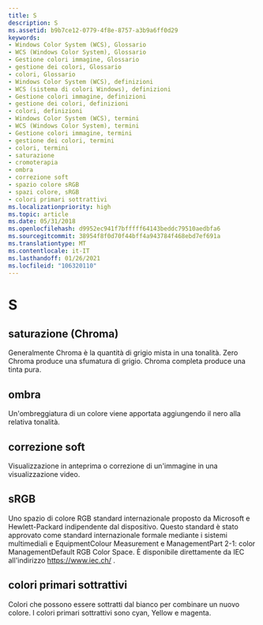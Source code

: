```yaml
---
title: S
description: S
ms.assetid: b9b7ce12-0779-4f8e-8757-a3b9a6ff0d29
keywords:
- Windows Color System (WCS), Glossario
- WCS (Windows Color System), Glossario
- Gestione colori immagine, Glossario
- gestione dei colori, Glossario
- colori, Glossario
- Windows Color System (WCS), definizioni
- WCS (sistema di colori Windows), definizioni
- Gestione colori immagine, definizioni
- gestione dei colori, definizioni
- colori, definizioni
- Windows Color System (WCS), termini
- WCS (Windows Color System), termini
- Gestione colori immagine, termini
- gestione dei colori, termini
- colori, termini
- saturazione
- cromoterapia
- ombra
- correzione soft
- spazio colore sRGB
- spazi colore, sRGB
- colori primari sottrattivi
ms.localizationpriority: high
ms.topic: article
ms.date: 05/31/2018
ms.openlocfilehash: d9952ec941f7bfffff64143beddc79510aedbfa6
ms.sourcegitcommit: 38954f8f0d70f44bff4a943784f468ebd7ef691a
ms.translationtype: MT
ms.contentlocale: it-IT
ms.lasthandoff: 01/26/2021
ms.locfileid: "106320110"
---
```

# <a name="s"></a>S

## <a name="saturation-chroma"></a>saturazione (Chroma)

Generalmente Chroma è la quantità di grigio mista in una tonalità. Zero Chroma produce una sfumatura di grigio. Chroma completa produce una tinta pura.

## <a name="shade"></a>ombra

Un'ombreggiatura di un colore viene apportata aggiungendo il nero alla relativa tonalità.

## <a name="soft-proofing"></a>correzione soft

Visualizzazione in anteprima o correzione di un'immagine in una visualizzazione video.

## <a name="srgb"></a>sRGB

Uno spazio di colore RGB standard internazionale proposto da Microsoft e Hewlett-Packard indipendente dal dispositivo. Questo standard è stato approvato come standard internazionale formale mediante i sistemi multimediali e EquipmentColour Measurement e ManagementPart 2-1: color ManagementDefault RGB Color Space. È disponibile direttamente da IEC all'indirizzo https://www.iec.ch/ .

## <a name="subtractive-primary-colors"></a>colori primari sottrattivi

Colori che possono essere sottratti dal bianco per combinare un nuovo colore. I colori primari sottrattivi sono cyan, Yellow e magenta.

 

 




